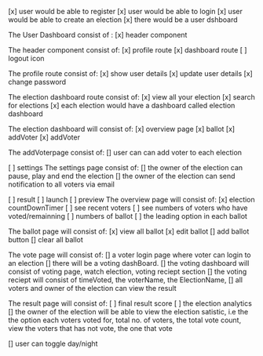 [x] user would be able to register
[x] user would be able to login
[x] user would be able to create an election
[x] there would be a user dshboard

The User Dashboard consist of :
[x] header component

The header component consist of:
[x] profile route
[x] dashboard route
[ ] logout icon

The profile route consist of:
[x] show user details
[x] update user details
[x] change password

The election dashboard route consist of:
[x] view all your election
[x] search for elections
[x] each election would have a dashboard called election dashboard

The election dashboard will consist of:
[x] overview page
[x] ballot
[x] addVoter
[x] addVoter

The addVoterpage consist of:
[] user can can add voter to each election

[ ] settings
The settings page consist of:
[] the owner of the election can pause, play and end the election
[] the owner of the election can send notification to all voters via email

[ ] result
[ ] launch
[ ] preview
The overview page will consist of:
[x] election countDownTimer
[ ] see recent voters
[ ] see numbers of voters who have voted/remainning
[ ] numbers of ballot
[ ] the leading option in each ballot

The ballot page will consist of:
[x] view all ballot
[x] edit ballot
[] add ballot button
[] clear all ballot

The vote page will consist of:
[] a voter login page where voter can login to an election
[] there will be a voting dashBoard.
[] the voting dashboard will consist of voting page, watch election, voting reciept section
[] the voting reciept will consist of timeVoted, the voterName, the ElectionName,
[] all voters and owner of the election can view the result

The result page will consist of:
[ ] final result score
[ ] the election analytics
[] the owner of the election will be able to view the election satistic, i.e the the option each voters voted for, total no. of voters, the total vote count, view the voters that has not vote, the one that vote

[] user can toggle day/night
